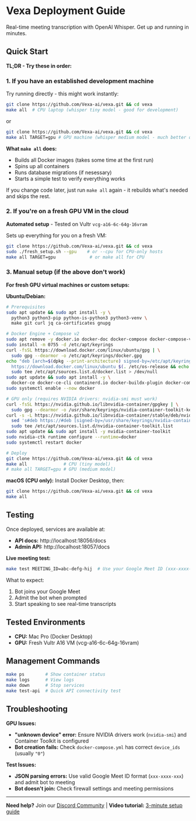 # Vexa Deployment Guide

Real-time meeting transcription with OpenAI Whisper. Get up and running in minutes.

## Quick Start

**TL;DR - Try these in order:**

### 1. If you have an established development machine
Try running directly - this might work instantly:
```bash
git clone https://github.com/Vexa-ai/vexa.git && cd vexa
make all  # CPU laptop (whisper tiny model - good for development)
```
or 

```bash
git clone https://github.com/Vexa-ai/vexa.git && cd vexa
make all TARGET=gpu # GPU machine (whisper medium model - much better quality)
```

**What `make all` does:**
- Builds all Docker images (takes some time at the first run)
- Spins up all containers
- Runs database migrations (if nesessary)
- Starts a simple test to verify everything works

If you change code later, just run `make all` again - it rebuilds what's needed and skips the rest.

### 2. If you're on a fresh GPU VM in the cloud
**Automated setup** - Tested on Vultr `vcg-a16-6c-64g-16vram`

Sets up everything for you on a fresh VM:
```bash
git clone https://github.com/Vexa-ai/vexa.git && cd vexa
sudo ./fresh_setup.sh --gpu    # or --cpu for CPU-only hosts
make all TARGET=gpu             # or make all for CPU
```


### 3. Manual setup (if the above don't work)
**For fresh GPU virtual machines or custom setups:**

**Ubuntu/Debian:**
```bash
# Prerequisites
sudo apt update && sudo apt install -y \
  python3 python3-pip python-is-python3 python3-venv \
  make git curl jq ca-certificates gnupg

# Docker Engine + Compose v2
sudo apt remove -y docker.io docker-doc docker-compose docker-compose-v2 podman-docker containerd runc || true
sudo install -m 0755 -d /etc/apt/keyrings
curl -fsSL https://download.docker.com/linux/ubuntu/gpg | \
  sudo gpg --dearmor -o /etc/apt/keyrings/docker.gpg
echo "deb [arch=$(dpkg --print-architecture) signed-by=/etc/apt/keyrings/docker.gpg] \
  https://download.docker.com/linux/ubuntu $(. /etc/os-release && echo $VERSION_CODENAME) stable" | \
  sudo tee /etc/apt/sources.list.d/docker.list > /dev/null
sudo apt update && sudo apt install -y \
  docker-ce docker-ce-cli containerd.io docker-buildx-plugin docker-compose-plugin
sudo systemctl enable --now docker

# GPU only (requires NVIDIA drivers: nvidia-smi must work)
curl -fsSL https://nvidia.github.io/libnvidia-container/gpgkey | \
  sudo gpg --dearmor -o /usr/share/keyrings/nvidia-container-toolkit-keyring.gpg
curl -s -L https://nvidia.github.io/libnvidia-container/stable/deb/nvidia-container-toolkit.list | \
  sed 's#deb https://#deb [signed-by=/usr/share/keyrings/nvidia-container-toolkit-keyring.gpg] https://#g' | \
  sudo tee /etc/apt/sources.list.d/nvidia-container-toolkit.list
sudo apt update && sudo apt install -y nvidia-container-toolkit
sudo nvidia-ctk runtime configure --runtime=docker
sudo systemctl restart docker

# Deploy
git clone https://github.com/Vexa-ai/vexa.git && cd vexa
make all              # CPU (tiny model)
# make all TARGET=gpu # GPU (medium model)
```

**macOS (CPU only):**
Install Docker Desktop, then:
```bash
git clone https://github.com/Vexa-ai/vexa.git && cd vexa
make all
```

## Testing

Once deployed, services are available at:
- **API docs:** http://localhost:18056/docs
- **Admin API:** http://localhost:18057/docs

**Live meeting test:**
```bash
make test MEETING_ID=abc-defg-hij  # Use your Google Meet ID (xxx-xxxx-xxx format)
```

What to expect:
1. Bot joins your Google Meet
2. Admit the bot when prompted
3. Start speaking to see real-time transcripts

## Tested Environments

- **CPU:** Mac Pro (Docker Desktop)
- **GPU:** Fresh Vultr A16 VM (vcg-a16-6c-64g-16vram)

## Management Commands

```bash
make ps        # Show container status
make logs      # View logs
make down      # Stop services
make test-api  # Quick API connectivity test
```

## Troubleshooting

**GPU Issues:**
- **"unknown device" error:** Ensure NVIDIA drivers work (`nvidia-smi`) and Container Toolkit is configured
- **Bot creation fails:** Check `docker-compose.yml` has correct `device_ids` (usually `"0"`)

**Test Issues:**
- **JSON parsing errors:** Use valid Google Meet ID format (`xxx-xxxx-xxx`) and admit bot to meeting
- **Bot doesn't join:** Check firewall settings and meeting permissions

---

**Need help?** Join our [Discord Community](https://discord.gg/Ga9duGkVz9) | **Video tutorial:** [3-minute setup guide](https://www.youtube.com/watch?v=bHMIByieVek)